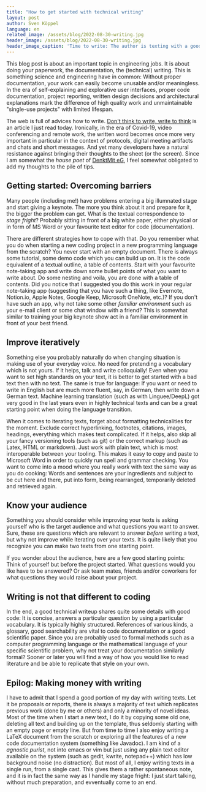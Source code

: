 ```yaml
---
title: "How to get started with technical writing"
layout: post
author: Sven Köppel
language: en
related_image: /assets/blog/2022-08-30-writing.jpg
header_image: /assets/blog/2022-08-30-writing.jpg
header_image_caption: 'Time to write: The author is texting with a good cup of coffee'
---
```


This blog post is about an important topic in engineering jobs. It is about
doing your paperwork, the documentation, the (technical) writing. This is
something science and engineering have in common: Without proper documentation,
your work can easily become unusable and/or meaningless. In the era of
self-explaining and explorative user interfaces, proper code documentation,
project reporting, written design decisions and architectural explanations
mark the difference of high quality work and unmaintainable "single-use projects"
with limited lifespan.

The web is full of advices how to write. [Don't think to write, write to think](https://herbertlui.net/dont-think-to-write-write-to-think/) is an article I just read
today. Ironically, in the era of Covid-19, video conferencing and remote work,
the written word becomes once more very important in particular in the context
of protocols, digital meeting artifacts and chats and short messages. And yet
many developers have a natural resistance against bringing their thoughts to
the sheet (or the screen). Since I am somewhat the *house poet* of
[DenktMit eG](/), I feel somewhat obligated to add my thoughts to the pile of
tips.

## Getting started: Overcoming barriers

Many people (including me!) have problems entering a big illumnated stage and start
giving a keynote. The more you think about it and prepare for it, the bigger the
problem can get. What is the textual correspondence to *stage fright*? Probably
sitting in front of a big white paper, either physical or in form of MS Word or
your favourite text editor for code (documentation).

There are different strategies
how to cope with that. Do you remember what you do when starting a new coding project
in a new programming language from the scratch? You never start with an empty document.
There is always some tutorial, some demo code which you can build up on. It is the
code equivalent of a textual outline, a table of contents. Start with your favourite
note-taking app and write down some bullet points of what you want to write about.
Do some nesting and voila, you are done with a table of contents. Did you notice that
I suggested you do this work in your regular note-taking app (suggesting that you have
such a thing, like Evernote, Notion.io, Apple Notes, Google Keep, Microsoft OneNote, etc.)?
If you don't have such an app, why not take some other *familiar environment* such as your
e-mail client or some chat window with a friend? This is somewhat similar to training
your big keynote show act in a familiar environment in front of your best friend.

## Improve iteratively

Something else you probably naturally do when changing situation is making use of your
everyday voice. No need for pretending a vocabulary which is not yours. If it helps,
talk and write colloquially! Even when you want to set high standards on your text,
it is better to get started with a bad text then with no text. The same is true for
language: If you want or need to write in English but are much more fluent, say, in German,
then write down a German text. Machine learning translation (such as with Linguee/DeepL)
got very good in the last years even in highly technical texts and can be a great starting
point when doing the language transition.

When it comes to iterating texts, forget about formatting technicalities for the moment.
Exclude correct hyperlinking, footnotes, citations, images, headings, everything which
makes text complicated. If it helps, also skip all your fancy versioning tools (such as git)
or the correct markup (such as Latex, HTML or markdown).
Just work with plain text, which is most interoperable between your tooling.
This makes it easy to copy and paste to Microsoft Word in order to quickly run spell
and grammar checking. You want to come into a mood where you really *work* with text the
same way as you do cooking: Words and sentences are your ingredients and subject to be
cut here and there, put into form, being rearranged, temporarily deleted and retrieved
again.

## Know your audience

Something you should consider while improving your texts is asking yourself who is the
target audience and what questions you want to answer. Sure, these are questions which
are relevant to answer *before* writing a text, but why not improve while iterating over
your texts. It is quite likely that you recognize you can make two texts from one starting
point.

If you wonder about the audience, here are a few good starting points: Think of yourself
but before the project started. What questions would you like have to be answered? Or ask
team mates, friends and/or coworkers for what questions they would raise about your project.

## Writing is not that different to coding

In the end, a good technical writeup shares quite some details with good code: It is concise,
answers a particular question by using a particular vocabulary. It is typically highly
structured. References of various kinds, a glossary, good searchability are
vital to code documentation or a good scientific paper. Since you are probably used to
formal methods such as a computer programming language or the mathematical language of
your specific scientific problem, why not treat your documentation similarly formal? Sooner
or later you will find a way of how you would like to read literature and be able to replicate
that style on your own.

## Epilog: Making money with writing

I have to admit that I spend a good portion of my day with writing texts. Let it be proposals
or reports, there is always a majority of text which replicates previous work (done by me or
others) and only a minority of novel ideas. Most of the time when I start a new text, I do it
by copying some old one, deleting all text and building up on the template, thus seldomly starting
with an empty page or empty line. But from time to time I also enjoy writing a LaTeX document
from the scratch or exploring all the features of a new code documentation system (something
like Javadoc). I am kind of a *agnostic purist*, not into emacs or vim but just using any plain
text editor available on the system (such as gedit, kwrite, notepad++) which has low background
noise (no distraction). But most of all, I enjoy writing texts in a single run, from a single
cast. This gives them a rather spontaneous note, and it is in fact the same way as I handle my 
stage fright: I just start talking, without much preparation, and evventually come to an end.




















